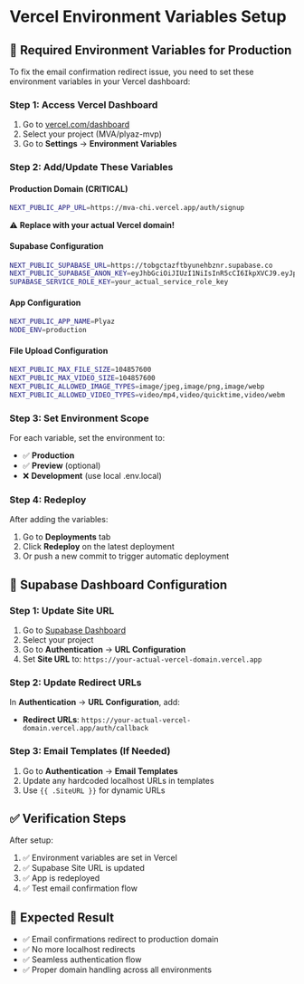 # Vercel Environment Variables Setup

## 🚀 Required Environment Variables for Production

To fix the email confirmation redirect issue, you need to set these environment variables in your Vercel dashboard:

### **Step 1: Access Vercel Dashboard**
1. Go to [vercel.com/dashboard](https://vercel.com/dashboard)
2. Select your project (MVA/plyaz-mvp)
3. Go to **Settings** → **Environment Variables**

### **Step 2: Add/Update These Variables**

#### **Production Domain (CRITICAL)**
```bash
NEXT_PUBLIC_APP_URL=https://mva-chi.vercel.app/auth/signup
```
⚠️ **Replace with your actual Vercel domain!**

#### **Supabase Configuration**
```bash
NEXT_PUBLIC_SUPABASE_URL=https://tobgctazftbyunehbznr.supabase.co
NEXT_PUBLIC_SUPABASE_ANON_KEY=eyJhbGciOiJIUzI1NiIsInR5cCI6IkpXVCJ9.eyJpc3MiOiJzdXBhYmFzZSIsInJlZiI6InRvYmdjdGF6ZnRieXVuZWhiem5yIiwicm9sZSI6ImFub24iLCJpYXQiOjE3NTM3Mzc1NTEsImV4cCI6MjA2OTMxMzU1MX0.IIgJaF139YQW_DQ0Ikf83TzQYx5Om-El-5rnQBJiCW0
SUPABASE_SERVICE_ROLE_KEY=your_actual_service_role_key
```

#### **App Configuration**
```bash
NEXT_PUBLIC_APP_NAME=Plyaz
NODE_ENV=production
```

#### **File Upload Configuration**
```bash
NEXT_PUBLIC_MAX_FILE_SIZE=104857600
NEXT_PUBLIC_MAX_VIDEO_SIZE=104857600
NEXT_PUBLIC_ALLOWED_IMAGE_TYPES=image/jpeg,image/png,image/webp
NEXT_PUBLIC_ALLOWED_VIDEO_TYPES=video/mp4,video/quicktime,video/webm
```

### **Step 3: Set Environment Scope**
For each variable, set the environment to:
- ✅ **Production**
- ✅ **Preview** (optional)
- ❌ **Development** (use local .env.local)

### **Step 4: Redeploy**
After adding the variables:
1. Go to **Deployments** tab
2. Click **Redeploy** on the latest deployment
3. Or push a new commit to trigger automatic deployment

## 🔧 Supabase Dashboard Configuration

### **Step 1: Update Site URL**
1. Go to [Supabase Dashboard](https://supabase.com/dashboard)
2. Select your project
3. Go to **Authentication** → **URL Configuration**
4. Set **Site URL** to: `https://your-actual-vercel-domain.vercel.app`

### **Step 2: Update Redirect URLs**
In **Authentication** → **URL Configuration**, add:
- **Redirect URLs**: `https://your-actual-vercel-domain.vercel.app/auth/callback`

### **Step 3: Email Templates (If Needed)**
1. Go to **Authentication** → **Email Templates**
2. Update any hardcoded localhost URLs in templates
3. Use `{{ .SiteURL }}` for dynamic URLs

## ✅ Verification Steps

After setup:
1. ✅ Environment variables are set in Vercel
2. ✅ Supabase Site URL is updated
3. ✅ App is redeployed
4. ✅ Test email confirmation flow

## 🎯 Expected Result

- ✅ Email confirmations redirect to production domain
- ✅ No more localhost redirects
- ✅ Seamless authentication flow
- ✅ Proper domain handling across all environments